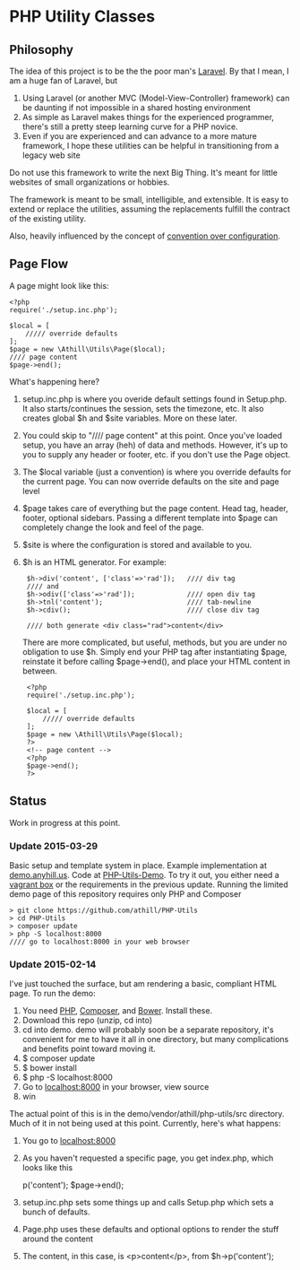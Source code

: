 # PHP Utility Classes

## Philosophy
The idea of this project is to be the the poor man's [Laravel](http://laravel.com/). By that I mean, I am a huge fan of Laravel, but 

1. Using Laravel (or another MVC (Model-View-Controller) framework) can be daunting if not impossible in a shared hosting environment 
2. As simple as Laravel makes things for the experienced programmer, there's still a pretty steep learning curve for a PHP novice. 
3. Even if you are experienced and can advance to a more mature framework, I hope these utilities can be helpful in transitioning from a legacy web site

Do not use this framework to write the next Big Thing. It's meant for little websites of small organizations or hobbies.

The framework is meant to be small, intelligible, and extensible. It is easy to extend or replace the utilities, assuming the replacements fulfill the contract of the existing utility.

Also, heavily influenced by the concept of [convention over configuration](http://en.wikipedia.org/wiki/Convention_over_configuration).

## Page Flow
A page might look like this:

	<?php
	require('./setup.inc.php');

	$local = [
		///// override defaults
	];
	$page = new \Athill\Utils\Page($local);
	//// page content
	$page->end();

What's happening here? 

1. setup.inc.php is where you overide default settings found in Setup.php. It also starts/continues the session, sets the timezone, etc. It also creates global $h and $site variables. More on these later.
2. You could skip to "//// page content" at this point. Once you've loaded setup, you have an array (heh) of data and methods. However, it's up to you to supply any header or footer, etc. if you don't use the Page object.
3. The $local variable (just a convention) is where you override defaults for the current page. You can now override defaults on the site and page level
4. $page takes care of everything but the page content. Head tag, header, footer, optional sidebars. Passing a different template into $page can completely change the look and feel of the page.
5. $site is where the configuration is stored and available to you. 
6. $h is an HTML generator. For example:

		$h->div('content', ['class'=>'rad']);	//// div tag
		//// and 
		$h->odiv(['class'=>'rad']);				//// open div tag
		$h->tnl('content'); 					//// tab-newline
		$h->cdiv();								//// close div tag

		//// both generate <div class="rad">content</div>

	There are more complicated, but useful, methods, but you are under no obligation to use $h. Simply end your PHP tag after instantiating $page, reinstate it before calling $page->end(), and place your HTML content in between.
		
		<?php
		require('./setup.inc.php');

		$local = [
			///// override defaults
		];
		$page = new \Athill\Utils\Page($local);
		?>
		<!-- page content -->
		<?php
		$page->end();
		?>

## Status
Work in progress at this point.

### Update 2015-03-29
Basic setup and template system in place. Example implementation at [demo.anyhill.us](http://demo.andyhill.us). Code at [PHP-Utils-Demo](https://github.com/athill/PHP-Utils-Demo). To try it out, you either need a [vagrant box](https://www.vagrantup.com/) or the requirements in the previous update. Running the limited demo page of this repository requires only PHP and Composer

	> git clone https://github.com/athill/PHP-Utils
	> cd PHP-Utils
	> composer update
	> php -S localhost:8000
	//// go to localhost:8000 in your web browser

### Update 2015-02-14
I've just touched the surface, but am rendering a basic, compliant HTML page. To run the demo:

1. You need [PHP](http://php.net/), [Composer](https://getcomposer.org/), and [Bower](http://bower.io/). Install these.
2. Download this repo (unzip, cd into)
3. cd into demo. demo will probably soon be a separate repository, it's convenient for me to have it all in one directory, but many complications and benefits point toward moving it.
4. $ composer update
5. $ bower install
6. $ php -S localhost:8000
7. Go to [localhost:8000](http://localhost:8000) in your browser, view source
8. win

The actual point of this is in the demo/vendor/athill/php-utils/src directory. Much of it in not being used at this point. Currently, here's what happens:

1. You go to [localhost:8000](http://localhost:8000)
2. As you haven't requested a specific page, you get index.php, which looks like this
	
	<?php
	require_once('setup.inc.php');

	$page = new \Athill\Utils\Page();

	$h->p('content');

	$page->end();
3. setup.inc.php sets some things up and calls Setup.php which sets a bunch of defaults.
4. Page.php uses these defaults and optional options to render the stuff around the content
5. The content, in this case, is &lt;p&gt;content&lt;/p&gt;, from $h->p('content');
